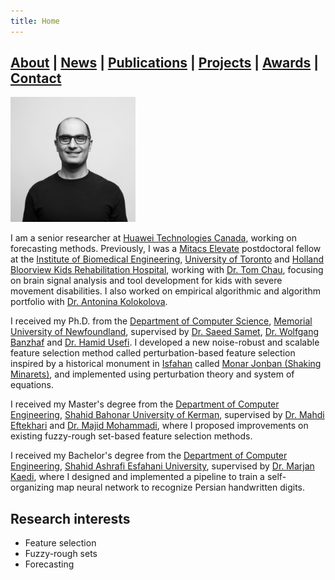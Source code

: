 ```yaml
---
title: Home
---
```


## [About](index.md) | [News](news.md) | [Publications](publications.md) | [Projects](projects.md) | [Awards](awards.md) | [Contact](contact.md)

<img src="Me.jpg" alt="Javad Rahimipour Anaraki" width="200"/>

I am a senior researcher at [Huawei Technologies Canada](https://www.huawei.com/ca/), working on forecasting methods. Previously, I was a [Mitacs Elevate](https://www.mitacs.ca/en/programs/elevate) postdoctoral fellow at the [Institute of Biomedical Engineering](https://bme.utoronto.ca/), [University of Toronto](https://www.utoronto.ca/) and [Holland Bloorview Kids Rehabilitation Hospital](https://hollandbloorview.ca/), working with [Dr. Tom Chau](https://bme.utoronto.ca/faculty-research/core-faculty/tom-chau/), focusing on brain signal analysis and tool development for kids with severe movement disabilities. I also worked on empirical algorithmic and algorithm portfolio with [Dr. Antonina Kolokolova](http://www.cs.mun.ca/~kol/).

I received my Ph.D. from the [Department of Computer Science](http://www.mun.ca/computerscience/), [Memorial University of Newfoundland](http://www.mun.ca/), supervised by [Dr. Saeed Samet](http://ssamet.myweb.cs.uwindsor.ca/), [Dr. Wolfgang Banzhaf](http://www.cse.msu.edu/~banzhafw/) and [Dr. Hamid Usefi](http://www.math.mun.ca/~usefi/). I developed a new noise-robust and scalable feature selection method called perturbation-based feature selection inspired by a historical monument in [Isfahan](https://en.wikipedia.org/wiki/Isfahan) called [Monar Jonban (Shaking Minarets)](https://en.wikipedia.org/wiki/Monar_Jonban), and implemented using perturbation theory and system of equations.

I received my Master's degree from the [Department of Computer Engineering](https://ce.uk.ac.ir/en/%D9%85%D8%B9%D8%B1%D9%81%DB%8C), [Shahid Bahonar University of Kerman](http://uk.ac.ir/en/home), supervised by [Dr. Mahdi Eftekhari](https://uk.ac.ir/en/~m.eftekhari) and [Dr. Majid Mohammadi](https://depeng.uk.ac.ir/en/~mohammadi), where I proposed improvements on existing fuzzy-rough set-based feature selection methods.

I received my Bachelor's degree from the [Department of Computer Engineering](http://en.ashrafi.ac.ir/faculty-and-staff/faculty-of-engineering-and-technology), [Shahid Ashrafi Esfahani University](http://en.ashrafi.ac.ir/), supervised by [Dr. Marjan Kaedi](http://eng.ui.ac.ir/~kaedi), where I designed and implemented a pipeline to train a self-organizing map neural network to recognize Persian handwritten digits.


## Research interests
- Feature selection
- Fuzzy-rough sets
- Forecasting
